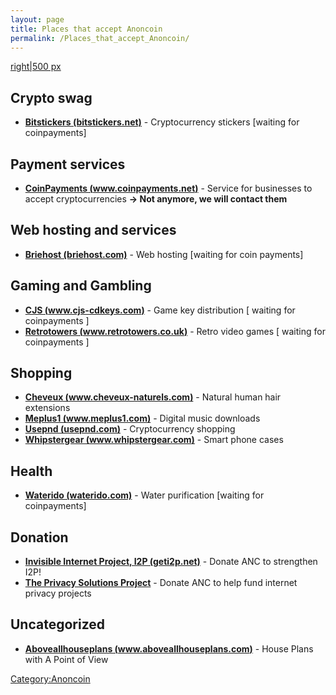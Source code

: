 ```yaml
---
layout: page
title: Places that accept Anoncoin
permalink: /Places_that_accept_Anoncoin/
---
```


[right|500 px](/File:anoncoin-coin.jpg "wikilink")

Crypto swag
-----------

-   **[Bitstickers (bitstickers.net)](http://bitstickers.net/)** - Cryptocurrency stickers \[waiting for coinpayments\]

Payment services
----------------

-   **[CoinPayments (www.coinpayments.net)](https://www.coinpayments.net)** - Service for businesses to accept cryptocurrencies **-&gt; Not anymore, we will contact them**

Web hosting and services
------------------------

-   **[Briehost (briehost.com)](https://briehost.com)** - Web hosting \[waiting for coin payments\]

Gaming and Gambling
-------------------

-   **[CJS (www.cjs-cdkeys.com)](http://www.cjs-cdkeys.com/)** - Game key distribution \[ waiting for coinpayments \]
-   **[Retrotowers (www.retrotowers.co.uk)](http://www.retrotowers.co.uk/)** - Retro video games \[ waiting for coinpayments \]

Shopping
--------

-   **[Cheveux (www.cheveux-naturels.com)](https://www.cheveux-naturels.com/)** - Natural human hair extensions
-   **[Meplus1 (www.meplus1.com)](http://www.meplus1.com/)** - Digital music downloads
-   **[Usepnd (usepnd.com)](http://usepnd.com/)** - Cryptocurrency shopping
-   **[Whipstergear (www.whipstergear.com)](http://www.whipstergear.com/)** - Smart phone cases

Health
------

-   **[Waterido (waterido.com)](http://waterido.com/)** - Water purification \[waiting for coinpayments\]

Donation
--------

-   **[Invisible Internet Project, I2P (geti2p.net)](https://geti2p.net/en/)** - Donate ANC to strengthen I2P!
-   **[The Privacy Solutions Project](http://privacysolutions.no/)** - Donate ANC to help fund internet privacy projects

Uncategorized
-------------

-   **[Aboveallhouseplans (www.aboveallhouseplans.com)](http://www.aboveallhouseplans.com/)** - House Plans with A Point of View

[Category:Anoncoin](/Category:Anoncoin "wikilink")